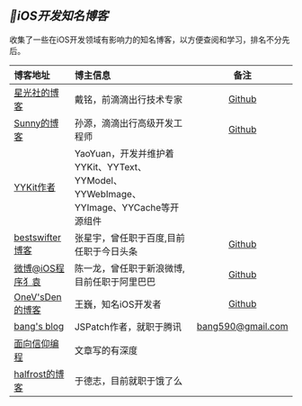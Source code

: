 

## *iOS开发知名博客*
收集了一些在iOS开发领域有影响力的知名博客，以方便查阅和学习，排名不分先后。

|博客地址|博主信息|备注|
|:---|:--|:---:
[星光社的博客](https://ming1016.github.io)|戴铭，前滴滴出行技术专家|[Github](https://github.com/ming1016)
[Sunny的博客](http://blog.sunnyxx.com)|孙源，滴滴出行高级开发工程师|[Github](https://github.com/forkingdog)
[YYKit作者](https://github.com/ibireme/)|YaoYuan，开发并维护着YYKit、YYText、YYModel、YYWebImage、YYImage、YYCache等开源组件|
[bestswifter博客](https://bestswifter.com/#open)|张星宇，曾任职于百度,目前任职于今日头条|[Github](https://github.com/bestswifter/blog)
[微博@iOS程序犭袁](https://www.jianshu.com/u/96a14318a4de)|陈一龙，曾任职于新浪微博,目前任职于阿里巴巴|[Github](https://github.com/ChenYilong?tab=repositories)
[OneV'sDen的博客](https://onevcat.com/page/2/#blog)|王巍，知名iOS开发者|[Github](https://github.com/onevcat)
[bang's blog](http://blog.cnbang.net/archives/)|JSPatch作者，就职于腾讯|bang590@gmail.com
[面向信仰编程](https://draveness.me)|文章写的有深度|
[halfrost的博客](https://halfrost.com/tag/ios/)|于德志，目前就职于饿了么|










